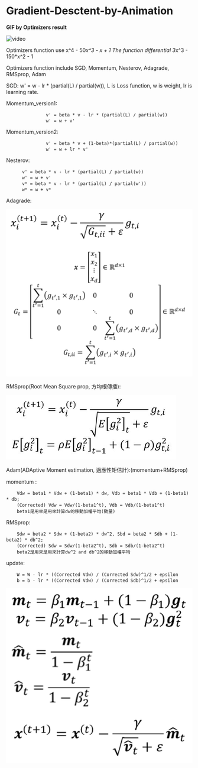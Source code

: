 # Gradient-Desctent-by-Animation
**********GIF by Optimizers result**********

![video](https://github.com/Gaprs/Gradient-Desctent-by-Animation/blob/master/Optimizers.gif)

Optimizers function use x^4 - 50*x^3 - x + 1
The function differential 3*x^3 - 150*x^2 - 1

Optimizers function include SGD, Momentum, Nesterov, Adagrade, RMSprop, Adam

SGD:  w' = w - lr * (partial(L) / partial(w)), L is Loss function, w is weight, lr is learning rate.

Momentum_version1: 

                   v' = beta * v - lr * (partial(L) / partial(w))
                   w' = w + v'
                   
Momentum_version2: 

                   v' = beta * v + (1-beta)*(partial(L) / partial(w))
                   w' = w + lr * v'

Nesterov: 

          v' = beta * v - lr * (partial(L) / partial(w))
          w' = w + v'
          v* = beta * v - lr * (partial(L) / partial(w'))
          w* = w + v*

Adagrade: 

![image](https://github.com/Gaprs/Gradient-Desctent-by-Animation/blob/master/Adagrade.png)


RMSprop(Root Mean Square prop, 方均根傳播):

![image](https://github.com/Gaprs/Gradient-Desctent-by-Animation/blob/master/RMSprop.JPG)


Adam(ADAptive Moment estimation, 適應性矩估計):(momentum+RMSprop)

momentum :

        Vdw = beta1 * Vdw + (1-beta1) * dw, Vdb = beta1 * Vdb + (1-beta1) * db;
        (Corrected) Vdw = Vdw/(1-beta1^t), Vdb = Vdb/(1-beta1^t)
        beta1是用來是用來計算dw的移動加權平均(動量)

RMSprop:

        Sdw = beta2 * Sdw + (1-beta2) * dw^2, Sbd = beta2 * Sdb + (1-beta2) * db^2;
        (Corrected) Sdw = Sdw/(1-beta2^t), Sdb = Sdb/(1-beta2^t)
        beta2是用來是用來計算dw^2 and db^2的移動加權平均

update:

        W = W - lr * ((Corrected Vdw) / (Corrected Sdw)^1/2 + epsilon
        b = b - lr * ((Corrected Vdw) / (Corrected Sdb)^1/2 + epsilon


![image](https://github.com/Gaprs/Gradient-Desctent-by-Animation/blob/master/Adam.png)



